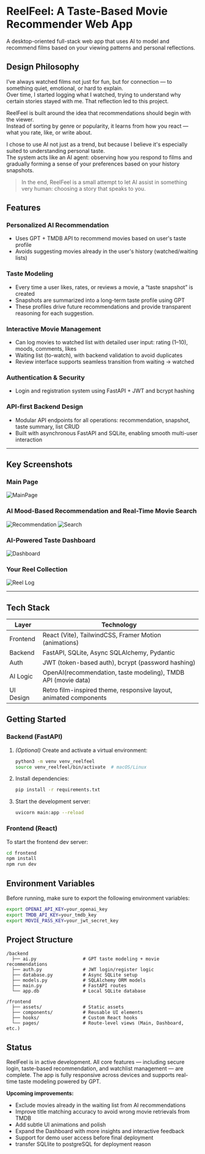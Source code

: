 # ReelFeel: A Taste-Based Movie Recommender Web App

A desktop-oriented full-stack web app that uses AI to model and recommend films based on your viewing patterns and personal reflections.

## Design Philosophy

I’ve always watched films not just for fun, but for connection — to something quiet, emotional, or hard to explain.  
Over time, I started logging what I watched, trying to understand why certain stories stayed with me. That reflection led to this project.

ReelFeel is built around the idea that recommendations should begin with the viewer.  
Instead of sorting by genre or popularity, it learns from how you react — what you rate, like, or write about.

I chose to use AI not just as a trend, but because I believe it's especially suited to understanding personal taste.  
The system acts like an AI agent: observing how you respond to films and gradually forming a sense of your preferences based on your history snapshots.

> In the end, ReelFeel is a small attempt to let AI assist in something very human: choosing a story that speaks to you.

## Features

### Personalized AI Recommendation

- Uses GPT + TMDB API to recommend movies based on user's taste profile
- Avoids suggesting movies already in the user's history (watched/waiting lists)

### Taste Modeling

- Every time a user likes, rates, or reviews a movie, a “taste snapshot” is created
- Snapshots are summarized into a long-term taste profile using GPT
- These profiles drive future recommendations and provide transparent reasoning for each suggestion.

### Interactive Movie Management

- Can log movies to watched list with detailed user input: rating (1–10), moods, comments, likes
- Waiting list (to-watch), with backend validation to avoid duplicates
- Review interface supports seamless transition from waiting → watched

### Authentication & Security

- Login and registration system using FastAPI + JWT and bcrypt hashing

### API-first Backend Design

- Modular API endpoints for all operations: recommendation, snapshot, taste summary, list CRUD
- Built with asynchronous FastAPI and SQLite, enabling smooth multi-user interaction

---

## Key Screenshots

### Main Page

![MainPage](./screenshots/mainpage.png)

### AI Mood-Based Recommendation and Real-Time Movie Search

![Recommendation](./screenshots/recommendation.png)
![Search](./screenshots/search.png)

### AI-Powered Taste Dashboard

![Dashboard](./screenshots/dashboard.png)

### Your Reel Collection

![Reel Log](./screenshots/reellog.png)

---

## Tech Stack

| Layer     | Technology                                                        |
| --------- | ----------------------------------------------------------------- |
| Frontend  | React (Vite), TailwindCSS, Framer Motion (animations)             |
| Backend   | FastAPI, SQLite, Async SQLAlchemy, Pydantic                       |
| Auth      | JWT (token-based auth), bcrypt (password hashing)                 |
| AI Logic  | OpenAI(recommendation, taste modeling), TMDB API (movie data)     |
| UI Design | Retro film-inspired theme, responsive layout, animated components |

## Getting Started

### Backend (FastAPI)

1. _(Optional)_ Create and activate a virtual environment:

   ```bash
   python3 -m venv venv_reelfeel
   source venv_reelfeel/bin/activate  # macOS/Linux
   ```

2. Install dependencies:

   ```bash
   pip install -r requirements.txt
   ```

3. Start the development server:

   ```bash
   uvicorn main:app --reload
   ```

### Frontend (React)

To start the frontend dev server:

```bash
cd frontend
npm install
npm run dev
```

## Environment Variables

Before running, make sure to export the following environment variables:

```bash
export OPENAI_API_KEY=your_openai_key
export TMDB_API_KEY=your_tmdb_key
export MOVIE_PASS_KEY=your_jwt_secret_key
```

## Project Structure

```
/backend
  ├── ai.py                 # GPT taste modeling + movie recommendations
  ├── auth.py               # JWT login/register logic
  ├── database.py           # Async SQLite setup
  ├── models.py             # SQLAlchemy ORM models
  ├── main.py               # FastAPI routes
  └── app.db                # Local SQLite database

/frontend
  ├── assets/               # Static assets
  ├── components/           # Reusable UI elements
  ├── hooks/                # Custom React hooks
  └── pages/                # Route-level views (Main, Dashboard, etc.)
```

## Status

ReelFeel is in active development. All core features — including secure login, taste-based recommendation, and watchlist management — are complete. The app is fully responsive across devices and supports real-time taste modeling powered by GPT.

**Upcoming improvements:**

- Exclude movies already in the waiting list from AI recommendations
- Improve title matching accuracy to avoid wrong movie retrievals from TMDB
- Add subtle UI animations and polish
- Expand the Dashboard with more insights and interactive feedback
- Support for demo user access before final deployment
- transfer SQLlite to postgreSQL for deployment reason
